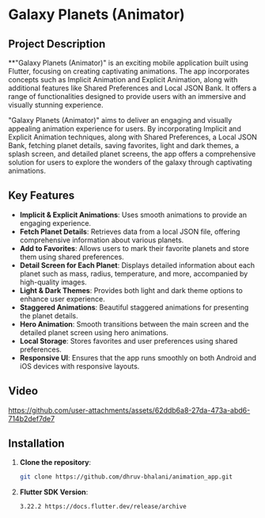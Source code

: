 # Galaxy Planets (Animator)

## Project Description

**"Galaxy Planets (Animator)" is an exciting mobile application built using Flutter, focusing on
creating captivating animations. The app incorporates concepts such as Implicit Animation and
Explicit Animation, along with additional features like Shared Preferences and Local JSON
Bank. It offers a range of functionalities designed to provide users with an immersive and visually stunning experience.

"Galaxy Planets (Animator)" aims to deliver an engaging and visually appealing animation
experience for users. By incorporating Implicit and Explicit Animation techniques, along with
Shared Preferences, a Local JSON Bank, fetching planet details, saving favorites, light and dark
themes, a splash screen, and detailed planet screens, the app offers a comprehensive solution for
users to explore the wonders of the galaxy through captivating animations.

## Key Features

- **Implicit & Explicit Animations**: Uses smooth animations to provide an engaging experience.
- **Fetch Planet Details**: Retrieves data from a local JSON file, offering comprehensive information about various planets.
- **Add to Favorites**: Allows users to mark their favorite planets and store them using shared preferences.
- **Detail Screen for Each Planet**: Displays detailed information about each planet such as mass, radius, temperature, and more, accompanied by high-quality images.
- **Light & Dark Themes**: Provides both light and dark theme options to enhance user experience.
- **Staggered Animations**: Beautiful staggered animations for presenting the planet details.
- **Hero Animation**: Smooth transitions between the main screen and the detailed planet screen using hero animations.
- **Local Storage**: Stores favorites and user preferences using shared preferences.
- **Responsive UI**: Ensures that the app runs smoothly on both Android and iOS devices with responsive layouts.

## Video



https://github.com/user-attachments/assets/62ddb6a8-27da-473a-abd6-714b2def7de7


## Installation

1. **Clone the repository**:
   ```bash
   git clone https://github.com/dhruv-bhalani/animation_app.git

2. **Flutter SDK Version**:
   ```bash
   3.22.2 https://docs.flutter.dev/release/archive
